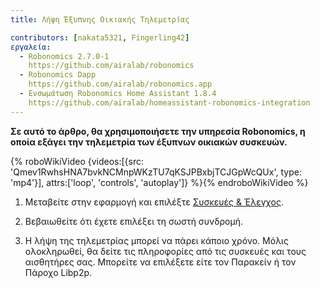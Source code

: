 ```yaml
---
title: Λήψη Έξυπνης Οικιακής Τηλεμετρίας

contributors: [nakata5321, Fingerling42]
εργαλεία:
  - Robonomics 2.7.0-1
    https://github.com/airalab/robonomics
  - Robonomics Dapp
    https://github.com/airalab/robonomics.app
  - Ενσωμάτωση Robonomics Home Assistant 1.8.4
    https://github.com/airalab/homeassistant-robonomics-integration
---
```


**Σε αυτό το άρθρο, θα χρησιμοποιήσετε την υπηρεσία Robonomics, η οποία εξάγει την τηλεμετρία των έξυπνων οικιακών συσκευών.**

{% roboWikiVideo {videos:[{src: 'Qmev1RwhsHNA7bvkNCMnpWKzTU7qKSJPBxbjTCJGpWcQUx', type: 'mp4'}], attrs:['loop', 'controls', 'autoplay']} %}{% endroboWikiVideo %}

1. Μεταβείτε στην εφαρμογή και επιλέξτε [Συσκευές & Έλεγχος](https://robonomics.app/#/telemetry).

2. Βεβαιωθείτε ότι έχετε επιλέξει τη σωστή συνδρομή.

3. Η λήψη της τηλεμετρίας μπορεί να πάρει κάποιο χρόνο. Μόλις ολοκληρωθεί, θα δείτε τις πληροφορίες από τις συσκευές και τους αισθητήρες σας. Μπορείτε να επιλέξετε είτε τον Παρακείν ή τον Πάροχο Libp2p.